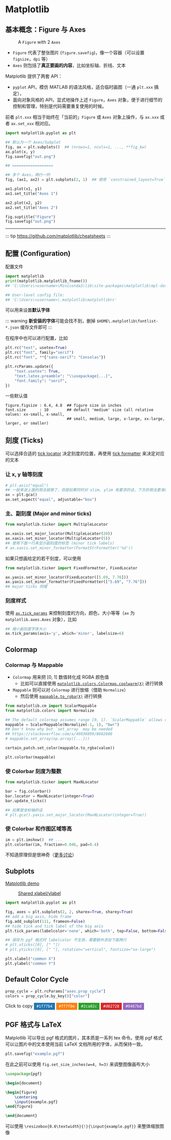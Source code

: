 # Matplotlib

## 基本概念：Figure 与 Axes

<figure>
  <img src="./imgs/mpl/fig-vs-axes.png" alt="" class="">
  <figcaption>A <code>Figure</code> with 2 <code>Axes</code></figcaption>
</figure>

- `Figure` 代表了整张图片 (`figure.savefig`)，像一个容器（可以设置 `figsize`，`dpi` 等）
- `Axes` 则包括了**真正要画的内容**，比如坐标轴、折线、文本

Matplotlib 提供了两套 API：
- `pyplot` API，模仿 MATLAB 的语法风格，适合临时画图（一通 `plt.xxx` 搞定），
- 面向对象风格的 API，显式地操作上述 `Figure`，`Axes` 对象，便于进行细节的控制和管理，特别是代码需要重复使用的时候。

前者 `plt.xxx` 相当于始终在「当前的」`Figure` 或 `Axes` 对象上操作，与 `ax.xxx` 或者 `ax.set_xxx` 相对应。

```python
import matplotlib.pyplot as plt

## 默认为一个 Axes/Subplot
fig, ax = plt.subplots()  ## (nrows=1, ncols=1, ..., **fig_kw)
ax.plot(x, y)
fig.savefig("out.png")

## ==================

## 多个 Axes，两行一列
fig, (ax1, ax2) = plt.subplots(2, 1)  ## 使用 `constrained_layout=True` 避免 Axes 重叠

ax1.plot(x1, y1)
ax1.set_title("Axes 1")

ax2.plot(x2, y2)
ax2.set_title("Axes 2")

fig.suptitle("Figure")
fig.savefig("out.png")
```

---

::: tip
<https://github.com/matplotlib/cheatsheets>
:::

## 配置 (Configuration)

配置文件

```python
import matplotlib
print(matplotlib.matplotlib_fname())
## 'C:\Users\<username>\Miniconda3\lib\site-packages\matplotlib\mpl-data\matplotlibrc'

## User-level config file:
## 'C:\Users\<username>\.matplotlib\matplotlibrc'
```

可以用来设置**默认字体**

::: warning
**新安装的字体**可能会找不到，删掉 `$HOME\.matplotlib\fontlist-*.json` 缓存文件即可
:::

在程序中也可以进行配置，比如

```python
plt.rc("text", usetex=True)
plt.rc("font", family="serif")
plt.rc("font", **{"sans-serif": "Consolas"})

plt.rcParams.update({
    "text.usetex": True,
    "text.latex.preamble": "\\usepackage{...}",
    "font.family": "serif",
})
```

一些默认值

```plaintextc
figure.figsize : 6.4, 4.8  ## figure size in inches
font.size      : 10        ## default 'medium' size (all relative values: xx-small, x-small,
                           ## small, medium, large, x-large, xx-large, larger, or smaller)
```

## 刻度 (Ticks)

可以选择合适的 [tick locator](https://matplotlib.org/stable/gallery/ticks/tick-locators.html) 决定刻度的位置，再使用 [tick formatter](https://matplotlib.org/stable/gallery/ticks/tick-formatters.html) 来决定对应的文本

### 让 x, y 轴等刻度

```python
# plt.axis("equal")
## 一般来说上面的用法就够了，但是如果同时对 xlim, ylim 有要求的话，下方的用法更准确
ax = plt.gca()
ax.set_aspect("equal", adjustable="box")
```

### 主、副刻度 (Major and minor ticks)

```python
from matplotlib.ticker import MultipleLocator

ax.xaxis.set_major_locator(MultipleLocator(20))
ax.xaxis.set_minor_locator(MultipleLocator(5))
## 使用下面一行来显示副刻度的标签 (minor tick labels)
# ax.xaxis.set_minor_formatter(FormatStrFormatter('%d'))
```

如果只想画给定的若干刻度，可以使用

```python
from matplotlib.ticker import FixedFormatter, FixedLocator

ax.yaxis.set_minor_locator(FixedLocator([5.69, 7.76]))
ax.yaxis.set_minor_formatter(FixedFormatter(["5.69", "7.76"]))
## major ticks 同理
```

### 刻度样式

使用 [`ax.tick_params`](https://matplotlib.org/stable/api/_as_gen/matplotlib.axes.Axes.tick_params.html) 来控制刻度的方向，颜色，大小等等（`ax` 为 `matplotlib.axes.Axes` 对象），比如

```python
## 缩小副刻度字体大小
ax.tick_params(axis='y', which='minor', labelsize=6)
```

## Colormap

### Colormap 与 Mappable

- `Colormap` 用来把 [0, 1] 数值转化成 RGBA 颜色值
  - 比如可以直接使用 [`matplotlib.colors.Colormap.coolwarm(X)`](https://matplotlib.org/stable/api/_as_gen/matplotlib.colors.Colormap.html#matplotlib.colors.Colormap.__call__) 进行转换
- `Mappable` 则可以对 `Colormap` 进行放缩（借助 `Normalize`）
  - 然后使用 [`mappable.to_rgba(X)`](https://matplotlib.org/stable/api/cm_api.html#matplotlib.cm.ScalarMappable.to_rgba) 进行转换

```python
from matplotlib.cm import ScalarMappable
from matplotlib.colors import Normalize

## The default colormap assumes range [0, 1]. `ScalarMappable` allows custom range.
mappable = ScalarMappable(Normalize(-1, 1), "bwr")
## Don't know why but `set_array` may be needed
## https://stackoverflow.com/a/49036899/8682688
# mappable.set_array(np.array([...]))

certain_patch.set_color(mappable.to_rgba(value))

plt.colorbar(mappable)
```

### 使 Colorbar 刻度为整数

```python
from matplotlib.ticker import MaxNLocator

bar = fig.colorbar()
bar.locator = MaxNLocator(integer=True)
bar.update_ticks()

## 如果是坐标轴的话
# plt.gca().yaxis.set_major_locator(MaxNLocator(integer=True))
```

### 使 Colorbar 和作图区域等高

```python
im = plt.imshow()  ## ...
plt.colorbar(im, fraction=0.046, pad=0.4)
```

不知道原理但是很神奇（[更多讨论](https://stackoverflow.com/a/26720422)）

## Subplots

[Matplotlib demo](https://matplotlib.org/3.1.1/gallery/subplots_axes_and_figures/subplots_demo.html)

<figure>
  <img src="./imgs/mpl/sharedxylabel.png" alt="" class="border">
  <figcaption><a href="https://stackoverflow.com/a/53172335/8682688" target="_blank" rel="noopener noreferrer" class="outbound">Shared xlabel/ylabel</a></figcaption>
</figure>

```python
import matplotlib.pyplot as plt

fig, axes = plt.subplots(2, 2, sharex=True, sharey=True)
## add a big axis, hide frame
fig.add_subplot(111, frameon=False)
## hide tick and tick label of the big axis
plt.tick_params(labelcolor='none', which='both', top=False, bottom=False, left=False, right=False)

## 保存为 pgf 格式时 labelcolor 不生效，需要额外添加下面两行
# plt.xticks([0], [" "])
# plt.yticks([0], [" "], rotation="vertical", fontsize="xx-large")

plt.xlabel("common X")
plt.ylabel("common Y")
```

## Default Color Cycle

```python
prop_cycle = plt.rcParams["axes.prop_cycle"]
colors = prop_cycle.by_key()["color"]
```

<style>
    span#copy-msg~.color-label {
        color: white;
        border: none;
        font-family: Consolas, monospace;
        font-size: 0.85em;
        padding: 4px 8px;
        transition-duration: 0.2s;
        transition-timing-function: ease-out;
    }
    span#copy-msg~.color-label:hover {
        box-shadow: 0 4px 6px -1px rgb(0 0 0 / 20%), 1px 1px 4px -1px rgb(0 0 0 / 12%);
    }
    span#copy-msg~.color-label:active {
        box-shadow: none;
    }
</style>

<span id="copy-msg">Click to copy</span>
<button class="color-label" style="background: #1f77b4;" onclick="navigator.clipboard.writeText(this.innerHTML); document.getElementById('copy-msg').innerHTML = 'Copied!'; setTimeout(() => { document.getElementById('copy-msg').innerHTML = 'Click to copy' }, 1000)">#1f77b4</button> <button class="color-label" style="background: #ff7f0e;" onclick="navigator.clipboard.writeText(this.innerHTML); document.getElementById('copy-msg').innerHTML = 'Copied!'; setTimeout(() => { document.getElementById('copy-msg').innerHTML = 'Click to copy' }, 1000)">#ff7f0e</button> <button class="color-label" style="background: #2ca02c;" onclick="navigator.clipboard.writeText(this.innerHTML); document.getElementById('copy-msg').innerHTML = 'Copied!'; setTimeout(() => { document.getElementById('copy-msg').innerHTML = 'Click to copy' }, 1000)">#2ca02c</button> <button class="color-label" style="background: #d62728;" onclick="navigator.clipboard.writeText(this.innerHTML); document.getElementById('copy-msg').innerHTML = 'Copied!'; setTimeout(() => { document.getElementById('copy-msg').innerHTML = 'Click to copy' }, 1000)">#d62728</button> <button class="color-label" style="background: #9467bd;" onclick="navigator.clipboard.writeText(this.innerHTML); document.getElementById('copy-msg').innerHTML = 'Copied!'; setTimeout(() => { document.getElementById('copy-msg').innerHTML = 'Click to copy' }, 1000)">#9467bd</button>

## PGF 格式与 LaTeX

Matplotlib 可以导出 pgf 格式的图片，其本质是一系列 tex 命令。使用 pgf 格式可以让图片中的文本使用当前 LaTeX 文档所用的字体，从而保持一致。

```python
plt.savefig("example.pgf")
```

在此之前可以使用 `fig.set_size_inches(w=4, h=3)` 来调整图像画布大小

```latex
\usepackage{pgf}

\begin{document}

\begin{figure}
    \centering
    \input{example.pgf}
\end{figure}

\end{document}
```

可以使用 `\resizebox{0.6\textwidth}{!}{\input{example.pgf}}` 来整体缩放图像
